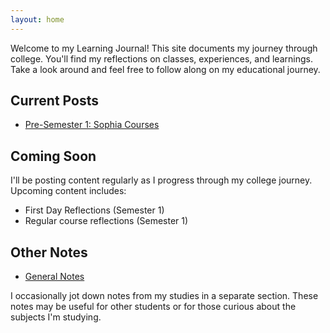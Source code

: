 ```yaml
---
layout: home
---
```


Welcome to my Learning Journal! This site documents my journey through college. You'll find my reflections on classes, experiences, and learnings. Take a look around and feel free to follow along on my educational journey.

## Current Posts

- [Pre-Semester 1: Sophia Courses](./Pre-Semester-1/Sophia-Courses.md)

## Coming Soon

I'll be posting content regularly as I progress through my college journey. Upcoming content includes:

- First Day Reflections (Semester 1)
- Regular course reflections (Semester 1)

## Other Notes

- [General Notes](./notes/general-notes.md)

I occasionally jot down notes from my studies in a separate section. These notes may be useful for other students or for those curious about the subjects I'm studying.
